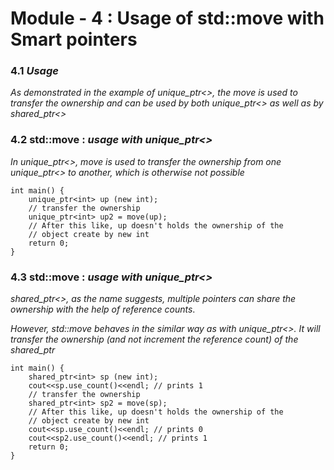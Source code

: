 # Module - 4 : Usage of std::move with Smart pointers

### 4.1 *Usage*

*As demonstrated in the example of unique_ptr<>, the move is used to transfer the ownership and can be used by both unique_ptr<> as well as by shared_ptr<>*

### 4.2 std::move : *usage with unique_ptr<>*

*In unique_ptr<>, move is used to transfer the ownership from one unique_ptr<> to another, which is otherwise not possible*

```
int main() {
	unique_ptr<int> up (new int);
	// transfer the ownership
	unique_ptr<int> up2 = move(up);
	// After this like, up doesn't holds the ownership of the
	// object create by new int
	return 0;
}

```

### 4.3 std::move : *usage with unique_ptr<>*

*shared_ptr<>, as the name suggests, multiple pointers can share the ownership with the help of reference counts*.

*However, std::move behaves in the similar way as with unique_ptr<>. It will transfer the ownership (and not increment the reference count) of the shared_ptr*

```
int main() {
	shared_ptr<int> sp (new int);
	cout<<sp.use_count()<<endl; // prints 1
	// transfer the ownership
	shared_ptr<int> sp2 = move(sp);
	// After this like, up doesn't holds the ownership of the
	// object create by new int
	cout<<sp.use_count()<<endl; // prints 0
	cout<<sp2.use_count()<<endl; // prints 1
	return 0;
}

```
